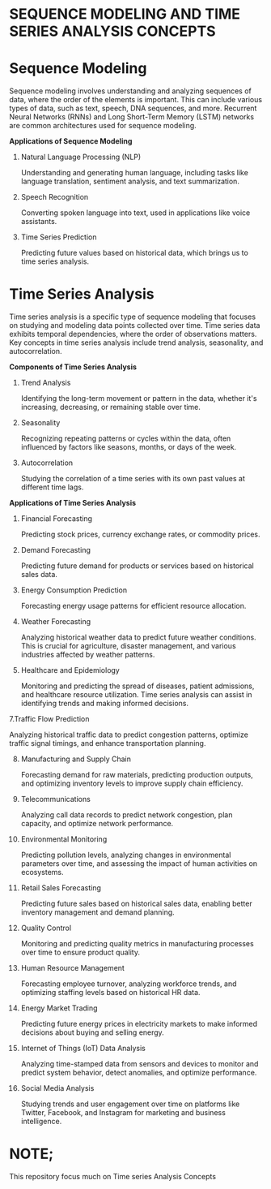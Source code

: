 # SEQUENCE MODELING AND TIME SERIES ANALYSIS CONCEPTS

# **Sequence Modeling**

Sequence modeling involves understanding and analyzing sequences of data, where the order of the elements is important. This can include various types of data, such as text, speech, DNA sequences, and more. Recurrent Neural Networks (RNNs) and Long Short-Term Memory (LSTM) networks are common architectures used for sequence modeling.

**Applications of Sequence Modeling**

1. Natural Language Processing (NLP)

   Understanding and generating human language, including tasks like language translation, sentiment analysis, and text summarization.

2. Speech Recognition

   Converting spoken language into text, used in applications like voice assistants.

3. Time Series Prediction

   Predicting future values based on historical data, which brings us to time series analysis.

# **Time Series Analysis**

Time series analysis is a specific type of sequence modeling that focuses on studying and modeling data points collected over time. Time series data exhibits temporal dependencies, where the order of observations matters. Key concepts in time series analysis include trend analysis, seasonality, and autocorrelation.

**Components of Time Series Analysis**

1. Trend Analysis

   Identifying the long-term movement or pattern in the data, whether it's increasing, decreasing, or remaining stable over time.

2. Seasonality

   Recognizing repeating patterns or cycles within the data, often influenced by factors like seasons, months, or days of the week.

3. Autocorrelation
   
   Studying the correlation of a time series with its own past values at different time lags.

**Applications of Time Series Analysis**

1. Financial Forecasting
   
   Predicting stock prices, currency exchange rates, or commodity prices.

3. Demand Forecasting
   
   Predicting future demand for products or services based on historical sales data.

4. Energy Consumption Prediction
   
   Forecasting energy usage patterns for efficient resource allocation.

5. Weather Forecasting

   Analyzing historical weather data to predict future weather conditions. This is crucial for agriculture, disaster management, and various industries affected by weather patterns.

6. Healthcare and Epidemiology
   
   Monitoring and predicting the spread of diseases, patient admissions, and healthcare resource utilization. Time series analysis can assist in identifying trends and making informed
   decisions.

7.Traffic Flow Prediction

  Analyzing historical traffic data to predict congestion patterns, optimize traffic signal timings, and enhance transportation planning.

8. Manufacturing and Supply Chain
   
   Forecasting demand for raw materials, predicting production outputs, and optimizing inventory levels to improve supply chain efficiency.

10. Telecommunications
    
    Analyzing call data records to predict network congestion, plan capacity, and optimize network performance.

11. Environmental Monitoring
    
    Predicting pollution levels, analyzing changes in environmental parameters over time, and assessing the impact of human activities on ecosystems.

12. Retail Sales Forecasting
    
    Predicting future sales based on historical sales data, enabling better inventory management and demand planning.

13. Quality Control
    
    Monitoring and predicting quality metrics in manufacturing processes over time to ensure product quality.

14. Human Resource Management
    
    Forecasting employee turnover, analyzing workforce trends, and optimizing staffing levels based on historical HR data.

15. Energy Market Trading
    
    Predicting future energy prices in electricity markets to make informed decisions about buying and selling energy.

16. Internet of Things (IoT) Data Analysis
    
    Analyzing time-stamped data from sensors and devices to monitor and predict system behavior, detect anomalies, and optimize performance.

17. Social Media Analysis
    
    Studying trends and user engagement over time on platforms like Twitter, Facebook, and Instagram for marketing and business intelligence.

# **NOTE;**

This repository focus much on Time series Analysis Concepts
